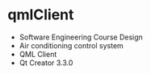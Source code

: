 # qmlClient
* Software Engineering Course Design   
* Air conditioning control system  
* QML Client  
* Qt Creator 3.3.0    
